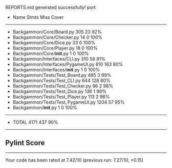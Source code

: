 REPORTS.md generated successfully!
port
- Name                                Stmts   Miss  Cover
- -------------------------------------------------------
- Backgammon/Core/Board.py              305     23    92%
- Backgammon/Core/Checker.py             14      0   100%
- Backgammon/Core/Dice.py                33      0   100%
- Backgammon/Core/Player.py              18      0   100%
- Backgammon/Core/__init__.py             1      0   100%
- Backgammon/Interfaces/CLI.py          310     58    81%
- Backgammon/Interfaces/PygameUI.py     810    163    80%
- Backgammon/Interfaces/__init__.py       1      0   100%
- Backgammon/Tests/Test_Board.py        485      3    99%
- Backgammon/Tests/Test_CLI.py          644    128    80%
- Backgammon/Tests/Test_Checker.py       96      2    98%
- Backgammon/Tests/Test_Dice.py         136      1    99%
- Backgammon/Tests/Test_Player.py       113      2    98%
- Backgammon/Tests/Test_PygameUI.py    1204     57    95%
- Backgammon/__init__.py                  1      0   100%
- -------------------------------------------------------
- TOTAL                                4171    437    90%
---
## Pylint Score
------------------------------------------------------------------
Your code has been rated at 7.42/10 (previous run: 7.27/10, +0.15)